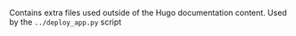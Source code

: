 Contains extra files used outside of the Hugo documentation content. Used by the `../deploy_app.py` script